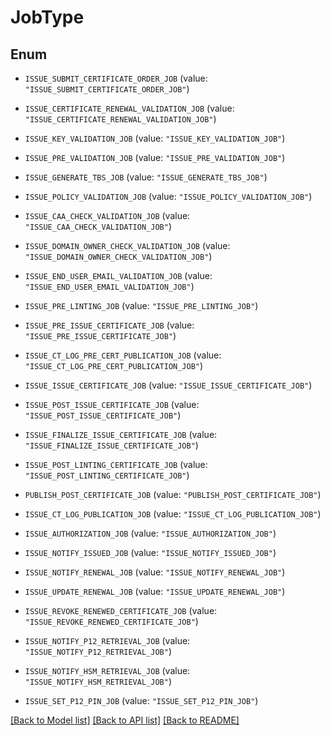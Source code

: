 # JobType

## Enum


* `ISSUE_SUBMIT_CERTIFICATE_ORDER_JOB` (value: `"ISSUE_SUBMIT_CERTIFICATE_ORDER_JOB"`)

* `ISSUE_CERTIFICATE_RENEWAL_VALIDATION_JOB` (value: `"ISSUE_CERTIFICATE_RENEWAL_VALIDATION_JOB"`)

* `ISSUE_KEY_VALIDATION_JOB` (value: `"ISSUE_KEY_VALIDATION_JOB"`)

* `ISSUE_PRE_VALIDATION_JOB` (value: `"ISSUE_PRE_VALIDATION_JOB"`)

* `ISSUE_GENERATE_TBS_JOB` (value: `"ISSUE_GENERATE_TBS_JOB"`)

* `ISSUE_POLICY_VALIDATION_JOB` (value: `"ISSUE_POLICY_VALIDATION_JOB"`)

* `ISSUE_CAA_CHECK_VALIDATION_JOB` (value: `"ISSUE_CAA_CHECK_VALIDATION_JOB"`)

* `ISSUE_DOMAIN_OWNER_CHECK_VALIDATION_JOB` (value: `"ISSUE_DOMAIN_OWNER_CHECK_VALIDATION_JOB"`)

* `ISSUE_END_USER_EMAIL_VALIDATION_JOB` (value: `"ISSUE_END_USER_EMAIL_VALIDATION_JOB"`)

* `ISSUE_PRE_LINTING_JOB` (value: `"ISSUE_PRE_LINTING_JOB"`)

* `ISSUE_PRE_ISSUE_CERTIFICATE_JOB` (value: `"ISSUE_PRE_ISSUE_CERTIFICATE_JOB"`)

* `ISSUE_CT_LOG_PRE_CERT_PUBLICATION_JOB` (value: `"ISSUE_CT_LOG_PRE_CERT_PUBLICATION_JOB"`)

* `ISSUE_ISSUE_CERTIFICATE_JOB` (value: `"ISSUE_ISSUE_CERTIFICATE_JOB"`)

* `ISSUE_POST_ISSUE_CERTIFICATE_JOB` (value: `"ISSUE_POST_ISSUE_CERTIFICATE_JOB"`)

* `ISSUE_FINALIZE_ISSUE_CERTIFICATE_JOB` (value: `"ISSUE_FINALIZE_ISSUE_CERTIFICATE_JOB"`)

* `ISSUE_POST_LINTING_CERTIFICATE_JOB` (value: `"ISSUE_POST_LINTING_CERTIFICATE_JOB"`)

* `PUBLISH_POST_CERTIFICATE_JOB` (value: `"PUBLISH_POST_CERTIFICATE_JOB"`)

* `ISSUE_CT_LOG_PUBLICATION_JOB` (value: `"ISSUE_CT_LOG_PUBLICATION_JOB"`)

* `ISSUE_AUTHORIZATION_JOB` (value: `"ISSUE_AUTHORIZATION_JOB"`)

* `ISSUE_NOTIFY_ISSUED_JOB` (value: `"ISSUE_NOTIFY_ISSUED_JOB"`)

* `ISSUE_NOTIFY_RENEWAL_JOB` (value: `"ISSUE_NOTIFY_RENEWAL_JOB"`)

* `ISSUE_UPDATE_RENEWAL_JOB` (value: `"ISSUE_UPDATE_RENEWAL_JOB"`)

* `ISSUE_REVOKE_RENEWED_CERTIFICATE_JOB` (value: `"ISSUE_REVOKE_RENEWED_CERTIFICATE_JOB"`)

* `ISSUE_NOTIFY_P12_RETRIEVAL_JOB` (value: `"ISSUE_NOTIFY_P12_RETRIEVAL_JOB"`)

* `ISSUE_NOTIFY_HSM_RETRIEVAL_JOB` (value: `"ISSUE_NOTIFY_HSM_RETRIEVAL_JOB"`)

* `ISSUE_SET_P12_PIN_JOB` (value: `"ISSUE_SET_P12_PIN_JOB"`)


[[Back to Model list]](../README.md#documentation-for-models) [[Back to API list]](../README.md#documentation-for-api-endpoints) [[Back to README]](../README.md)


